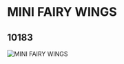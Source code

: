 # MINI FAIRY WINGS
## 10183
![MINI FAIRY WINGS](https://lc-www-live-s.legocdn.com/media/bricks/5/2/6006753.jpg)